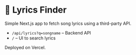 # 🎵 Lyrics Finder

Simple Next.js app to fetch song lyrics using a third-party API.

- `/api/lyrics?q=songname` – Backend API
- `/` – UI to search lyrics

Deployed on Vercel.
